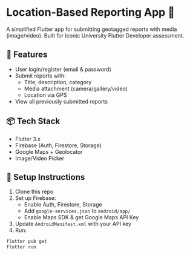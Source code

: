 # Location-Based Reporting App 📍

A simplified Flutter app for submitting geotagged reports with media (image/video). Built for Iconic University Flutter Developer assessment.

## 🔧 Features
- User login/register (email & password)
- Submit reports with:
  - Title, description, category
  - Media attachment (camera/gallery/video)
  - Location via GPS
- View all previously submitted reports

## 📦 Tech Stack
- Flutter 3.x
- Firebase (Auth, Firestore, Storage)
- Google Maps + Geolocator
- Image/Video Picker

## 🚀 Setup Instructions

1. Clone this repo
2. Set up Firebase:
   - Enable Auth, Firestore, Storage
   - Add `google-services.json` to `android/app/`
   - Enable Maps SDK & get Google Maps API Key
3. Update `AndroidManifest.xml` with your API key
4. Run:

```bash
flutter pub get
flutter run
